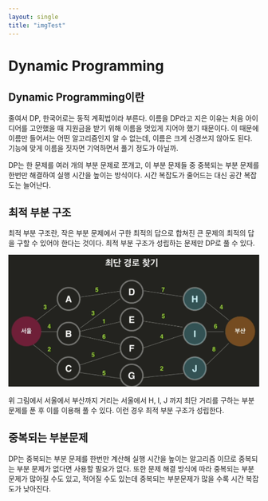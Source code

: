 ```yaml
---
layout: single
title: "imgTest"
---
```


# Dynamic Programming

## Dynamic Programming이란

줄여서 DP, 한국어로는 동적 계획법이라 부른다. 이름을 DP라고 지은 이유는 처음 아이디어를 고안했을 때 지원금을 받기 위해 이름을 멋있게 지어야 했기 때문이다. 이 때문에 이름만 들어서는 어떤 알고리즘인지 알 수 없는데, 이름은 크게 신경쓰지 않아도 된다. 기능에 맞게 이름을 짓자면 기억하면서 풀기 정도가 아닐까.

DP는 한 문제를 여러 개의 부분 문제로 쪼개고, 이 부분 문제들 중 중복되는 부분 문제를 한번만 해결하여 실행 시간을 높이는 방식이다. 시간 복잡도가 줄어드는 대신 공간 복잡도는 늘어난다. 

## 최적 부분 구조

최적 부분 구조란, 작은 부분 문제에서 구한 최적의 답으로 합쳐진 큰 문제의 최적의 답을 구할 수 있어야 한다는 것이다. 최적 부분 구조가 성립하는 문제만 DP로 풀 수 있다.

![최단경로찾기이미지](/images/2023-01-15-imageTest/img1.png)

위 그림에서 서울에서 부산까지 거리는 서울에서 H, I, J 까지 최단 거리를 구하는 부분 문제를 푼 후 이를 이용해 풀 수 있다. 이런 경우 최적 부분 구조가 성립한다.

## 중복되는 부분문제

DP는 중복되는 부분 문제를 한번만 계산해 실행 시간을 높이는 알고리즘 이므로 중복되는 부분 문제가 없다면 사용할 필요가 없다. 또한 문제 해결 방식에 따라 중복되는 부분 문제가 많아질 수도 있고, 적어질 수도 있는데 중복되는 부분문제가 많을 수록 시간 복잡도가 낮아진다.